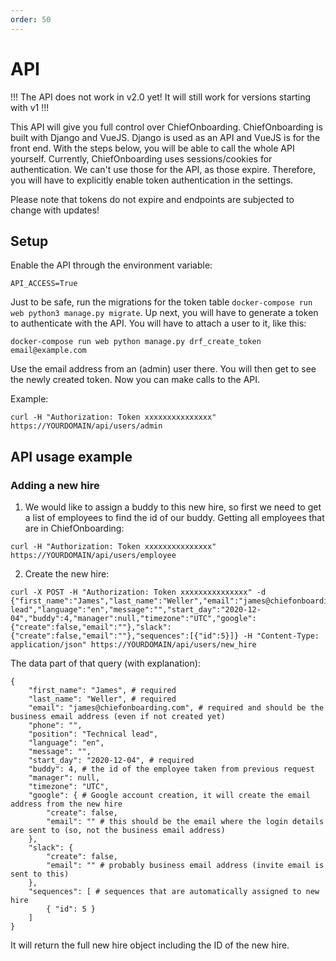 ```yaml
---
order: 50
---
```


# API

!!!
The API does not work in v2.0 yet! It will still work for versions starting with v1
!!!

This API will give you full control over ChiefOnboarding. ChiefOnboarding is built with Django and VueJS. Django is used as an API and VueJS is for the front end. With the steps below, you will be able to call the whole API yourself. Currently, ChiefOnboarding uses sessions/cookies for authentication. We can't use those for the API, as those expire. Therefore, you will have to explicitly enable token authentication in the settings. 

Please note that tokens do not expire and endpoints are subjected to change with updates!

## Setup
Enable the API through the environment variable:

```
API_ACCESS=True
```

Just to be safe, run the migrations for the token table `docker-compose run web python3 manage.py migrate`. Up next, you will have to generate a token to authenticate with the API. You will have to attach a user to it, like this:

```
docker-compose run web python manage.py drf_create_token email@example.com
```
Use the email address from an (admin) user there. You will then get to see the newly created token. Now you can make calls to the API. 

Example:

```
curl -H "Authorization: Token xxxxxxxxxxxxxxx" https://YOURDOMAIN/api/users/admin
```

## API usage example

### Adding a new hire

1. We would like to assign a buddy to this new hire, so first we need to get a list of employees to find the id of our buddy. Getting all employees that are in ChiefOnboarding:

```
curl -H "Authorization: Token xxxxxxxxxxxxxxx" https://YOURDOMAIN/api/users/employee
```

2. Create the new hire:

```
curl -X POST -H "Authorization: Token xxxxxxxxxxxxxxx" -d {"first_name":"James","last_name":"Weller","email":"james@chiefonboarding.com","phone":"","position":"Technical lead","language":"en","message":"","start_day":"2020-12-04","buddy":4,"manager":null,"timezone":"UTC","google":{"create":false,"email":""},"slack":{"create":false,"email":""},"sequences":[{"id":5}]} -H "Content-Type: application/json" https://YOURDOMAIN/api/users/new_hire
```

The data part of that query (with explanation):

```
{ 
	"first_name": "James", # required
	"last_name": "Weller", # required
	"email": "james@chiefonboarding.com", # required and should be the business email address (even if not created yet)
	"phone": "",
	"position": "Technical lead",
	"language": "en",
	"message": "",
	"start_day": "2020-12-04", # required
	"buddy": 4, # the id of the employee taken from previous request
	"manager": null,
	"timezone": "UTC",
	"google": { # Google account creation, it will create the email address from the new hire
 		"create": false,
 		"email": "" # this should be the email where the login details are sent to (so, not the business email address)
 	},
	"slack": {
		"create": false,
		"email": "" # probably business email address (invite email is sent to this)
	},
	"sequences": [ # sequences that are automatically assigned to new hire
		{ "id": 5 } 
	]
}
```
It will return the full new hire object including the ID of the new hire.
